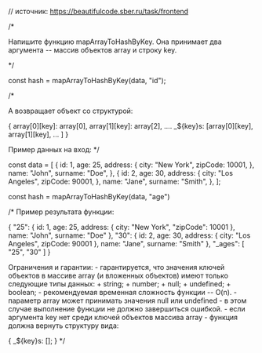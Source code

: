 // источник: https://beautifulcode.sber.ru/task/frontend

/*

  Напишите функцию mapArrayToHashByKey. Она принимает два аргумента -- массив объектов array и строку key.

*/

const hash = mapArrayToHashByKey(data, "id");

/*

  А возвращает объект со структурой:

{
 array[0][key]: array[0],
 array[1][key]: array[2],
....
_${key}s: [array[0][key], array[1][key], ... ]
}

  Пример данных на вход:
*/

const data = [
  {
    id: 1,
    age: 25,
    address: {
      city: "New York",
      zipCode: 10001,
    },
    name: "John",
    surname: "Doe",
  },
  {
    id: 2,
    age: 30,
    address: {
      city: "Los Angeles",
      zipCode: 90001,
    },
    name: "Jane",
    surname: "Smith",
  },
];

const hash = mapArrayToHashByKey(data, "age")

/*
  Пример результата функции:

{
  "25": {
    id: 1,
    age: 25,
    address: {
      city: "New York",
      "zipCode": 10001
    },
    name: "John",
    surname: "Doe"
  },
  "30": {
    id: 2,
    age: 30,
    address: {
      city: "Los Angeles",
      zipCode: 90001
    },
    name: "Jane",
    surname: "Smith"
  },
  "_ages": [
    "25",
    "30"
  ]
}

  Ограничения и гарантии:
    - гарантируется, что значения ключей объектов в массиве array (и вложенных объектов) имеют только следующие типы данных:
      + string;
      + number;
      + null;
      + undefined;
      + boolean;
    - рекомендуемая временная сложность функции -- O(n).
    - параметр array может принимать значения null или undefined - в этом случае выполнение функции не должно завершиться ошибкой.
    - если аргумента key нет среди ключей объектов массива array - функция должна вернуть структуру вида:

{
  _${key}s: [];
}
*/